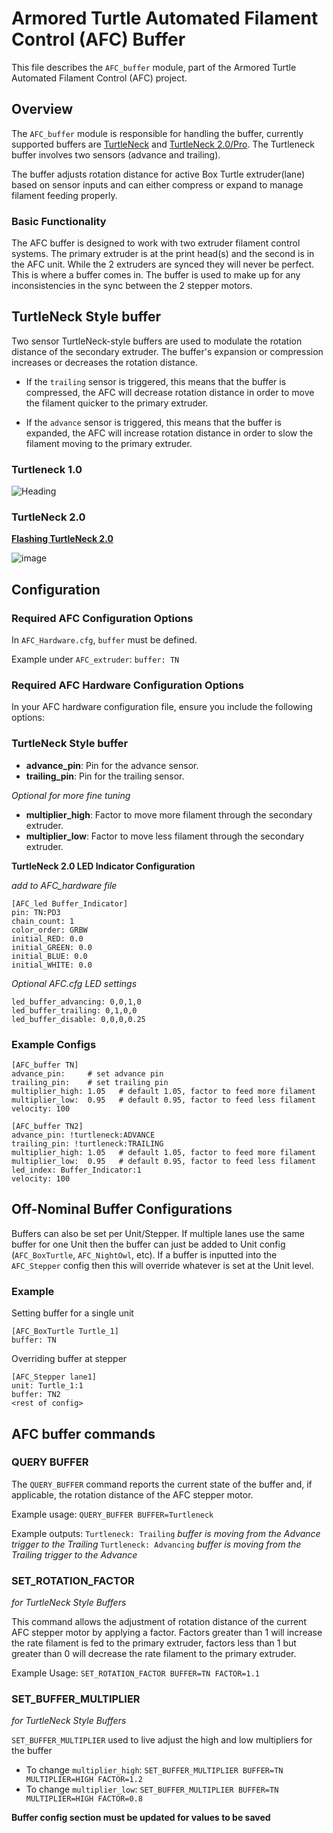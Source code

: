 # Armored Turtle Automated Filament Control (AFC) Buffer

This file describes the `AFC_buffer` module, part of the Armored Turtle Automated Filament Control (AFC) project.

## Overview

The `AFC_buffer` module is responsible for handling the buffer, currently supported buffers are [TurtleNeck](https://github.com/ArmoredTurtle/TurtleNeck) and [TurtleNeck 2.0/Pro](https://github.com/ArmoredTurtle/TurtleNeck2.0). The Turtleneck buffer involves two sensors (advance and trailing).

The buffer adjusts rotation distance for active Box Turtle extruder(lane) based on sensor inputs and can either compress or expand to manage filament feeding properly.

### Basic Functionality

The AFC buffer is designed to work with two extruder filament control systems. The primary extruder is at the print head(s) and the second is in the AFC unit. While the 2 extruders are synced they will never be perfect. This is where a buffer comes in. The buffer is used to make up for any inconsistencies in the sync between the 2 stepper motors.

## TurtleNeck Style buffer

Two sensor TurtleNeck-style buffers are used to modulate the rotation distance of the secondary extruder. The buffer's expansion or compression increases or decreases the rotation distance. 

* If the `trailing` sensor is triggered, this means that the buffer is compressed, the AFC will decrease rotation distance in order to move the filament quicker to the primary extruder. 

* If the `advance` sensor is triggered, this means that the buffer is expanded, the AFC will increase rotation distance in order to slow the filament moving to the primary extruder.

### Turtleneck 1.0

![Heading](https://github.com/user-attachments/assets/c5b6faa9-e110-4e4d-a5d5-b909daad857a)


### TurtleNeck 2.0

[__Flashing TurtleNeck 2.0__](https://github.com/ArmoredTurtle/TurtleNeck2.0/blob/main/Flashing/README.md)

![image](https://github.com/user-attachments/assets/3feba749-e228-4dd4-b6bc-bc3089d14dce)

## Configuration

### Required AFC Configuration Options

In `AFC_Hardware.cfg`, `buffer` must be defined. 

Example under `AFC_extruder`:
`buffer: TN`

### Required AFC Hardware Configuration Options

In your AFC hardware configuration file, ensure you include the following options:

### TurtleNeck Style buffer

- **advance_pin**: Pin for the advance sensor.
- **trailing_pin**: Pin for the trailing sensor.

_Optional for more fine tuning_
- **multiplier_high**: Factor to move more filament through the secondary extruder.
- **multiplier_low**: Factor to move less filament through the secondary extruder.

__TurtleNeck 2.0 LED Indicator Configuration__

_add to AFC_hardware file_

```
[AFC_led Buffer_Indicator]
pin: TN:PD3
chain_count: 1
color_order: GRBW
initial_RED: 0.0
initial_GREEN: 0.0
initial_BLUE: 0.0
initial_WHITE: 0.0
```

_Optional AFC.cfg LED settings_

```
led_buffer_advancing: 0,0,1,0
led_buffer_trailing: 0,1,0,0
led_buffer_disable: 0,0,0,0.25
```

### Example Configs

```
[AFC_buffer TN]
advance_pin:     # set advance pin
trailing_pin:    # set trailing pin
multiplier_high: 1.05   # default 1.05, factor to feed more filament
multiplier_low:  0.95   # default 0.95, factor to feed less filament
velocity: 100

[AFC_buffer TN2]
advance_pin: !turtleneck:ADVANCE
trailing_pin: !turtleneck:TRAILING
multiplier_high: 1.05   # default 1.05, factor to feed more filament
multiplier_low:  0.95   # default 0.95, factor to feed less filament
led_index: Buffer_Indicator:1
velocity: 100
```

## Off-Nominal Buffer Configurations
Buffers can also be set per Unit/Stepper. If multiple lanes use the same buffer for one Unit then the buffer can just be added to Unit config (`AFC_BoxTurtle`, `AFC_NightOwl`, etc). If a buffer is inputted into the `AFC_Stepper` config then this will override whatever is set at the Unit level.

### Example

Setting buffer for a single unit
```
[AFC_BoxTurtle Turtle_1]
buffer: TN
```
Overriding buffer at stepper
```
[AFC_Stepper lane1]
unit: Turtle_1:1
buffer: TN2
<rest of config>
```


## AFC buffer commands

### QUERY BUFFER

The `QUERY_BUFFER` command reports the current state of the buffer and, if applicable, the rotation distance of the AFC stepper motor. 

Example usage:
`QUERY_BUFFER BUFFER=Turtleneck`

Example outputs:
`Turtleneck: Trailing` _buffer is moving from the Advance trigger to the Trailing_
`Turtleneck: Advancing` _buffer is moving from the Trailing trigger to the Advance_ 

### SET_ROTATION_FACTOR
_for TurtleNeck Style Buffers_

This command allows the adjustment of rotation distance of the current AFC stepper motor by applying a factor. Factors greater than 1 will increase the rate filament is fed to the primary extruder, factors less than 1 but greater than 0 will decrease the rate filament to the primary extruder.

Example Usage:
`SET_ROTATION_FACTOR BUFFER=TN FACTOR=1.1`

### SET_BUFFER_MULTIPLIER
_for TurtleNeck Style Buffers_

`SET_BUFFER_MULTIPLIER` used to live adjust the high and low multipliers for the buffer
- To change `multiplier_high`: `SET_BUFFER_MULTIPLIER BUFFER=TN MULTIPLIER=HIGH FACTOR=1.2`
- To change `multiplier_low`: `SET_BUFFER_MULTIPLIER BUFFER=TN MULTIPLIER=HIGH FACTOR=0.8`
    
__Buffer config section must be updated for values to be saved__
